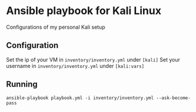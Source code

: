 # Ansible playbook for Kali Linux
Configurations of my personal Kali setup

## Configuration
Set the ip of your VM in `inventory/inventory.yml` under `[kali]`
Set your username in `inventory/inventory.yml` under `[kali:vars]`

## Running
```
ansible-playbook playbook.yml -i inventory/inventory.yml --ask-become-pass
```

